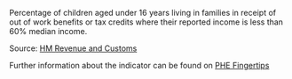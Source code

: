 Percentage of children aged under 16 years living in families in receipt of out of work benefits or tax credits where their reported income is less than 60% median income.

Source: <a href="https://www.gov.uk/government/statistics/personal-tax-credits-children-in-low-income-families-local-measure-2016-snapshot-as-at-31-august-2016" target="_blank">	HM Revenue and Customs</a>

Further information about the indicator can be found on <a href="https://fingertips.phe.org.uk/search/10101" target="_blank">PHE Fingertips</a>

